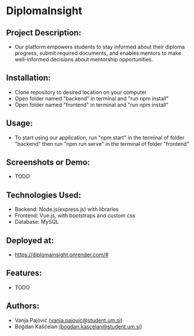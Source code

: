# DiplomaInsight

## Project Description: 
* Our platform empowers students to stay informed about their diploma progress, submit required documents, and enables mentors to make well-informed decisions about mentorship opportunities.

## Installation: 
* Clone repository to desired location on your computer
* Open folder named "backend" in terminal and "run npm install"
* Open folder named "frontend" in terminal and "run npm install"


## Usage:
* To start using our application, run "npm start" in the terminal of folder "backend" then run "npm run serve" in the terminal of folder "frontend"

## Screenshots or Demo: 
* TODO

## Technologies Used: 
* Backend: Node.js(express.js) with libraries
* Frontend: Vue.js, with bootstraps and custom css
* Database: MySQL

## Deployed at: 
* https://diplomainsight.onrender.com/#

## Features: 
* TODO

## Authors: 
* Vanja Pajović (vanja.pajovic@student.um.si)
* Bogdan Kašćelan (bogdan.kascelan@student.um.si)